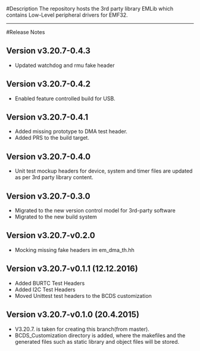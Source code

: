 #Description
The repository hosts the 3rd party library EMLib which contains Low-Level peripheral drivers for EMF32.

----

#Release Notes

## Version v3.20.7-0.4.3
* Updated watchdog and rmu fake header

## Version v3.20.7-0.4.2
* Enabled feature controlled build for USB.

## Version v3.20.7-0.4.1
* Added missing prototype to DMA test header.
* Added PRS to the build target.

## Version v3.20.7-0.4.0
* Unit test mockup headers for device, system and timer files are updated as per 3rd party library content.

## Version v3.20.7-0.3.0
* Migrated to the new version control model for 3rd-party software
* Migrated to the new build system

## Version v3.20.7-v0.2.0
- Mocking missing fake headers im em_dma_th.hh


## Version v3.20.7-v0.1.1 (12.12.2016)

- Added BURTC Test Headers
- Added I2C Test Headers
- Moved Unittest test headers to the BCDS customization


## Version v3.20.7-v0.1.0 (20.4.2015)  

- V3.20.7. is taken for creating this branch(from master).
- BCDS_Customization directory is added, where the makefiles and the generated files such as static library and object files will be stored.

